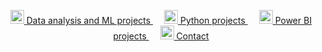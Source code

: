 <p align="center">
<a href="https://github.com/campos-Allan/data_and_ML_projects" target="_blank">
     <img align="side" width="22px" src="https://cdn-icons-png.flaticon.com/512/4365/4365945.png" /> Data analysis and ML projects
  </a>&emsp;
<a href="https://github.com/campos-Allan/python_projects" target="_blank">
     <img align="side" width="22px" src="https://cdn.iconscout.com/icon/free/png-256/free-python-logo-icon-download-in-svg-png-gif-file-formats--programming-language-logos-icons-1720083.png?f=webp" /> Python projects
  </a>&emsp;
<a href="https://github.com/campos-Allan/bi_projects" target="_blank">
     <img align="side" width="22px" src="https://upload.wikimedia.org/wikipedia/commons/thumb/c/cf/New_Power_BI_Logo.svg/630px-New_Power_BI_Logo.svg.png" /> Power BI projects
  </a>&emsp;
<a href="https://www.linkedin.com/in/allan-camposs/" target="_blank">
     <img align="side" width="22px" src="https://cdn-icons-png.flaticon.com/512/174/174857.png" /> Contact
  </a>
</p>

